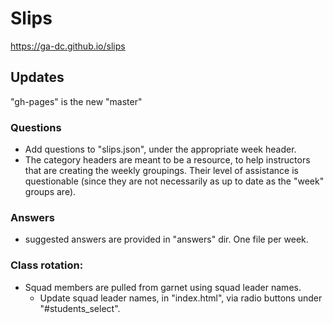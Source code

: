 # Slips

https://ga-dc.github.io/slips

## Updates
"gh-pages" is the new "master"

### Questions

- Add questions to "slips.json", under the appropriate week header.
- The category headers are meant to be a resource, to help instructors that are creating the weekly groupings.  Their level of assistance is questionable (since they are not necessarily as up to date as the "week" groups are).

### Answers

- suggested answers are provided in "answers" dir. One file per week.

### Class rotation:

- Squad members are pulled from garnet using squad leader names.
  - Update squad leader names, in "index.html", via radio buttons under "#students_select".  

